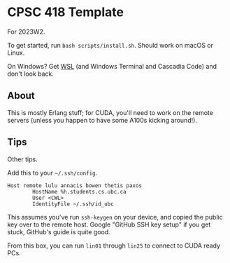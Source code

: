 # CPSC 418 Template

For 2023W2.

To get started, run `bash scripts/install.sh`. Should work on macOS or Linux.

On Windows? Get [WSL](https://learn.microsoft.com/en-us/windows/wsl/install) (and Windows Terminal and Cascadia Code) and don't look back.

## About

This is mostly Erlang stuff; for CUDA, you'll need to work on the remote servers (unless you happen to have some A100s kicking around!).

## Tips

Other tips.

Add this to your `~/.ssh/config`.

```plaintext
Host remote lulu annacis bowen thetis paxos
        HostName %h.students.cs.ubc.ca
        User <CWL>
        IdentityFile ~/.ssh/id_ubc
```

This assumes you've run `ssh-keygen` on your device, and copied the public key over to the remote host. Google "GitHub SSH key setup" if you get stuck, GitHub's guide is quite good.

From this box, you can run `lin01` through `lin25` to connect to CUDA ready PCs.
